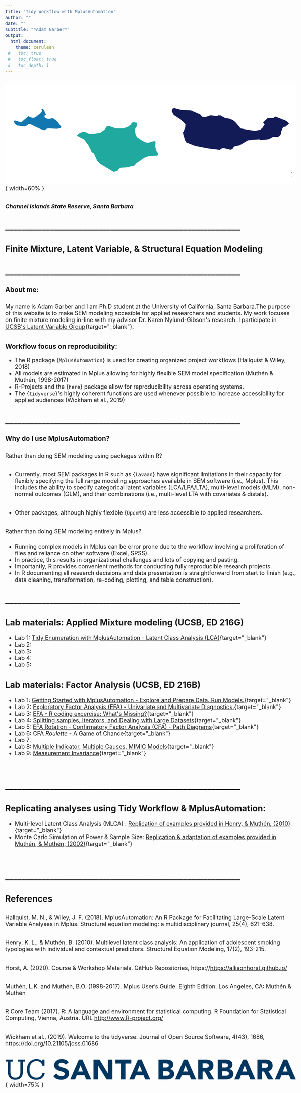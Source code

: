 ```yaml
---
title: "Tidy Workflow with MplusAutomation"
author: ""
date: ""
subtitle: "*Adam Garber*" 
output: 
  html_document:
    theme: cerulean
 #   toc: true  
 #   toc_float: true 
 #   toc_depth: 1
---
```


<style type="text/css">
body{ font-size: 18px; max-width: 1600px; margin: auto; padding: 1em; }
code.r{ font-size: 18px; }
p { padding-top: 10px; padding-bottom: 10px; }
pre { font-size: 16px; }
</style>

![](figures/island_mark.png){ width=60% }

#### *Channel Islands State Reserve, Santa Barbara*

## __________________________________________________________

## Finite Mixture, Latent Variable, & Structural Equation Modeling 

## __________________________________________________________

### About me: 

My name is Adam Garber and I am Ph.D student at the University of California, Santa Barbara.The purpose of this website is to make SEM modeling accesible for applied researchers and students. My work focuses on finite mixture modeling in-line with my advisor Dr. Karen Nylund-Gibson's research. I participate in [UCSB's Latent Variable Group](https://lvgucsb.weebly.com/){target="_blank"}.

### Workflow focus on reproducibility:

- The R package {`MplusAutomation`} is used for creating organized project workflows (Hallquist & Wiley, 2018)
- All models are estimated in Mplus allowing for highly flexible SEM model specification (Muthén & Muthén, 1998-2017)
- R-Projects and the {`here`} package allow for reproducibility across operating systems.
- The {`tidyverse`}'s highly coherent functions are used whenever possible to increase accessibility for applied audiences (Wickham et al., 2019)

## __________________________________________________________

### Why do I use MplusAutomation?

Rather than doing SEM modeling using packages within R? 

- Currently, most SEM packages in R such as {`lavaan`} have significant limitations in their capacity for flexibly specifying the full range modeling approaches available in SEM software (i.e., Mplus). This includes the ability to specify categorical latent variables (LCA/LPA/LTA), multi-level models (MLM), non-normal outcomes (GLM), and their combinations (i.e., multi-level LTA with covariates & distals). 

- Other packages, although highly flexible {`OpenMX`} are less accessible to applied researchers. 

Rather than doing SEM modeling entirely in Mplus? 

- Running complex models in Mplus can be error prone due to the workflow involving a proliferation of files and reliance on other software (Excel, SPSS). 
- In practice, this results in organizational challenges and lots of copying and pasting.
- Importantly, R provides convenient methods for conducting fully reproducible research projects. 
- In R documenting all research decisions and data presentation is straightforward from start to finish (e.g., data cleaning, transformation, re-coding, plotting, and table construction).

## __________________________________________________________

## Lab materials: Applied Mixture modeling (UCSB, ED 216G) 

- Lab 1: [Tidy Enumeration with MplusAutomation - Latent Class Analysis (LCA)](https://garberadamc.github.io/project-site/lca-enumeration){target="_blank"}
- Lab 2:
- Lab 3:
- Lab 4:
- Lab 5:

## Lab materials: Factor Analysis  (UCSB, ED 216B) 

- Lab 1: [Getting Started with MplusAutomation - Explore and Prepare Data. Run Models.](https://garberadamc.github.io/project-site/explore-prepare-mplus-auto){target="_blank"}
- Lab 2: [Exploratory Factor Analysis (EFA) - Univariate and Multivariate Diagnostics.](https://garberadamc.github.io/project-site/Lab2-EFA){target="_blank"}
- Lab 3: [EFA - R coding excercise: What's Missing?](https://garberadamc.github.io/project-site/Lab3-EFA-what-s-missing){target="_blank"}
- Lab 4: [Splitting samples, Iterators, and Dealing with Large Datasets](https://garberadamc.github.io/project-site/Lab4-school-trouble){target="_blank"}
- Lab 5: [EFA Rotation - Confirmatory Factor Analysis (CFA) - Path Diagrams](https://garberadamc.github.io/project-site/Lab5-rotation-efa){target="_blank"}
- Lab 6: [CFA *Roulette* - A Game of Chance](https://garberadamc.github.io/project-site/Lab6-CFA-Roulette){target="_blank"}
- Lab 7: 
- Lab 8: [Multiple Indicator, Multiple Causes, MIMIC Models](https://garberadamc.github.io/project-site/Lab8-MIMIC){target="_blank"}
- Lab 9: [Measurement Invariance](https://garberadamc.github.io/project-site/Lab9-invariance){target="_blank"}

<br>

## __________________________________________________________

## Replicating analyses using Tidy Workflow & MplusAutomation:

- Multi-level Latent Class Analysis (MLCA) : [Replication of examples provided in Henry, & Muthén, (2010)](https://garberadamc.github.io/project-site/mlca-demo){target="_blank"}
- Monte Carlo Simulation of Power & Sample Size: [Replication & adaptation of examples provided in Muthén, & Muthén, (2002)](https://garberadamc.github.io/project-site/sim-power-size){target="_blank"}


<br>

## __________________________________________________________

## References

Hallquist, M. N., & Wiley, J. F. (2018). MplusAutomation: An R Package for Facilitating Large-Scale Latent Variable Analyses in Mplus. Structural equation modeling: a multidisciplinary journal, 25(4), 621-638.

Henry, K. L., & Muthén, B. (2010). Multilevel latent class analysis: An application of adolescent smoking typologies with individual and contextual predictors. Structural Equation Modeling, 17(2), 193-215.

Horst, A. (2020). Course & Workshop Materials. GitHub Repositories, https://https://allisonhorst.github.io/

Muthén, L.K. and Muthén, B.O. (1998-2017).  Mplus User’s Guide.  Eighth Edition. Los Angeles, CA: Muthén & Muthén

R Core Team (2017). R: A language and environment for statistical computing. R Foundation for Statistical Computing, Vienna, Austria. URL http://www.R-project.org/

Wickham et al., (2019). Welcome to the tidyverse. Journal of Open Source Software, 4(43), 1686, https://doi.org/10.21105/joss.01686

![](figures/UCSB_Navy_mark.png){ width=75% }